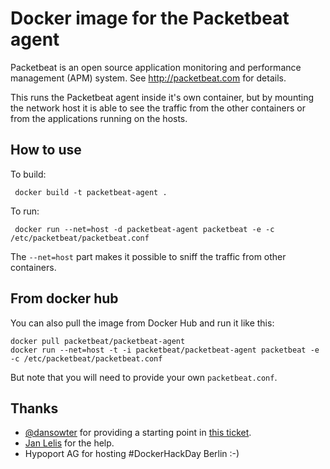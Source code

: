 # Docker image for the Packetbeat agent

Packetbeat is an open source application monitoring and
performance management (APM) system. See 
http://packetbeat.com for details.

This runs the Packetbeat agent inside it's own container, 
but by mounting the network host it is able to see the
traffic from the other containers or from the applications
running on the hosts.

## How to use

To build:

     docker build -t packetbeat-agent .

To run:

     docker run --net=host -d packetbeat-agent packetbeat -e -c /etc/packetbeat/packetbeat.conf

The `--net=host` part makes it possible to sniff the traffic
from other containers.

## From docker hub

You can also pull the image from Docker Hub and run it like this:

    docker pull packetbeat/packetbeat-agent
    docker run --net=host -t -i packetbeat/packetbeat-agent packetbeat -e -c /etc/packetbeat/packetbeat.conf

But note that you will need to provide your own `packetbeat.conf`.

## Thanks

* [@dansowter](https://github.com/dansowter) for providing a starting point in [this ticket](https://github.com/packetbeat/packetbeat/issues/13).
* [Jan Lelis](https://github.com/janlelis) for the help.
* Hypoport AG for hosting #DockerHackDay Berlin :-)
